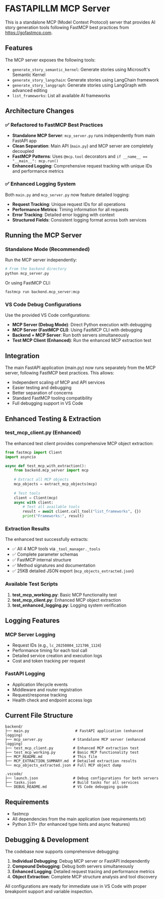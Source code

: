 # FASTAPILLM MCP Server

This is a standalone MCP (Model Context Protocol) server that provides AI story generation tools following FastMCP best practices from https://gofastmcp.com.

## Features

The MCP server exposes the following tools:

- `generate_story_semantic_kernel`: Generate stories using Microsoft's Semantic Kernel
- `generate_story_langchain`: Generate stories using LangChain framework  
- `generate_story_langgraph`: Generate stories using LangGraph with advanced editing
- `list_frameworks`: List all available AI frameworks

## Architecture Changes

### ✅ Refactored to FastMCP Best Practices
- **Standalone MCP Server**: `mcp_server.py` runs independently from main FastAPI app
- **Clean Separation**: Main API (`main.py`) and MCP server are completely decoupled
- **FastMCP Patterns**: Uses `@mcp.tool` decorators and `if __name__ == "__main__": mcp.run()`
- **Enhanced Logging**: Comprehensive request tracking with unique IDs and performance metrics

### ✅ Enhanced Logging System
Both `main.py` and `mcp_server.py` now feature detailed logging:

- **Request Tracking**: Unique request IDs for all operations
- **Performance Metrics**: Timing information for all requests
- **Error Tracking**: Detailed error logging with context
- **Structured Fields**: Consistent logging format across both services

## Running the MCP Server

### Standalone Mode (Recommended)

Run the MCP server independently:

```bash
# From the backend directory
python mcp_server.py
```

Or using FastMCP CLI:

```bash
fastmcp run backend.mcp_server:mcp
```

### VS Code Debug Configurations

Use the provided VS Code configurations:

- **MCP Server (Debug Mode)**: Direct Python execution with debugging
- **MCP Server (FastMCP CLI)**: Using FastMCP CLI with debugging
- **Backend + MCP Server**: Run both servers simultaneously
- **Test MCP Client (Enhanced)**: Run the enhanced MCP extraction test

## Integration

The main FastAPI application (main.py) now runs separately from the MCP server, following FastMCP best practices. This allows:

- Independent scaling of MCP and API services
- Easier testing and debugging
- Better separation of concerns
- Standard FastMCP tooling compatibility
- Full debugging support in VS Code

## Enhanced Testing & Extraction

### test_mcp_client.py (Enhanced)

The enhanced test client provides comprehensive MCP object extraction:

```python
from fastmcp import Client
import asyncio

async def test_mcp_with_extraction():
    from backend.mcp_server import mcp
    
    # Extract all MCP objects
    mcp_objects = extract_mcp_objects(mcp)
    
    # Test tools
    client = Client(mcp)
    async with client:
        # Test all available tools
        result = await client.call_tool("list_frameworks", {})
        print("Frameworks:", result)
```

### Extraction Results

The enhanced test successfully extracts:
- ✅ All 4 MCP tools via `_tool_manager._tools`
- ✅ Complete parameter schemas
- ✅ FastMCP internal structure
- ✅ Method signatures and documentation
- ✅ 25KB detailed JSON export (`mcp_objects_extracted.json`)

### Available Test Scripts

1. **test_mcp_working.py**: Basic MCP functionality test
2. **test_mcp_client.py**: Enhanced MCP object extraction
3. **test_enhanced_logging.py**: Logging system verification

## Logging Features

### MCP Server Logging
- Request IDs (e.g., `lc_20250804_121706_1124`)
- Performance timing for each tool call
- Detailed service creation and execution logs
- Cost and token tracking per request

### FastAPI Logging
- Application lifecycle events
- Middleware and router registration
- Request/response tracking
- Health check and endpoint access logs

## Current File Structure

```
backend/
├── main.py                     # FastAPI application (enhanced logging)
├── mcp_server.py              # Standalone MCP server (enhanced logging)
├── test_mcp_client.py         # Enhanced MCP extraction test
├── test_mcp_working.py        # Basic MCP functionality test
├── MCP_README.md              # This file
├── MCP_EXTRACTION_SUMMARY.md  # Detailed extraction results
└── mcp_objects_extracted.json # Full MCP object dump

.vscode/
├── launch.json                # Debug configurations for both servers
├── tasks.json                 # Build tasks for all services
└── DEBUG_README.md            # VS Code debugging guide
```

## Requirements

- fastmcp
- All dependencies from the main application (see requirements.txt)
- Python 3.11+ (for enhanced type hints and async features)

## Debugging & Development

The codebase now supports comprehensive debugging:

1. **Individual Debugging**: Debug MCP server or FastAPI independently
2. **Compound Debugging**: Debug both servers simultaneously  
3. **Enhanced Logging**: Detailed request tracing and performance metrics
4. **Object Extraction**: Complete MCP structure analysis and tool discovery

All configurations are ready for immediate use in VS Code with proper breakpoint support and variable inspection.